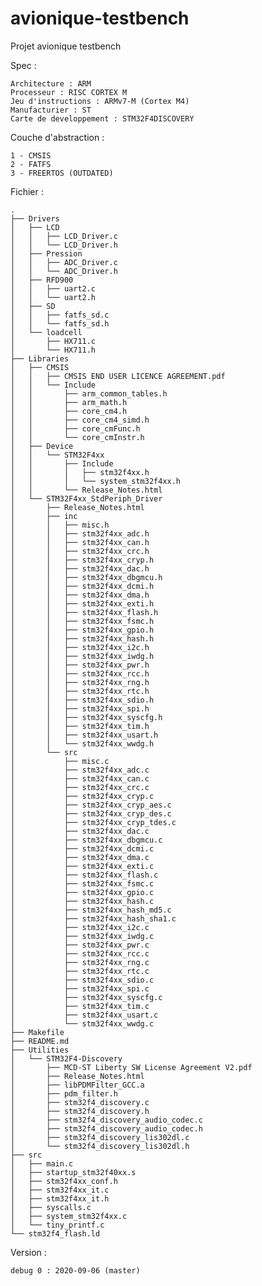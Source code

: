 # avionique-testbench
Projet avionique testbench

Spec :

    Architecture : ARM
    Processeur : RISC CORTEX M
    Jeu d'instructions : ARMv7-M (Cortex M4)
    Manufacturier : ST
    Carte de developpement : STM32F4DISCOVERY

Couche d'abstraction :

    1 - CMSIS
    2 - FATFS
    3 - FREERTOS (OUTDATED)
   
Fichier :

    .
    ├── Drivers
    │   ├── LCD
    │   │   ├── LCD_Driver.c
    │   │   └── LCD_Driver.h
    │   ├── Pression
    │   │   ├── ADC_Driver.c
    │   │   └── ADC_Driver.h
    │   ├── RFD900
    │   │   ├── uart2.c
    │   │   └── uart2.h
    │   ├── SD
    │   │   ├── fatfs_sd.c
    │   │   └── fatfs_sd.h
    │   └── loadcell
    │       ├── HX711.c
    │       └── HX711.h
    ├── Libraries
    │   ├── CMSIS
    │   │   ├── CMSIS END USER LICENCE AGREEMENT.pdf
    │   │   └── Include
    │   │       ├── arm_common_tables.h
    │   │       ├── arm_math.h
    │   │       ├── core_cm4.h
    │   │       ├── core_cm4_simd.h
    │   │       ├── core_cmFunc.h
    │   │       └── core_cmInstr.h
    │   ├── Device
    │   │   └── STM32F4xx
    │   │       ├── Include
    │   │       │   ├── stm32f4xx.h
    │   │       │   └── system_stm32f4xx.h
    │   │       └── Release_Notes.html
    │   └── STM32F4xx_StdPeriph_Driver
    │       ├── Release_Notes.html
    │       ├── inc
    │       │   ├── misc.h
    │       │   ├── stm32f4xx_adc.h
    │       │   ├── stm32f4xx_can.h
    │       │   ├── stm32f4xx_crc.h
    │       │   ├── stm32f4xx_cryp.h
    │       │   ├── stm32f4xx_dac.h
    │       │   ├── stm32f4xx_dbgmcu.h
    │       │   ├── stm32f4xx_dcmi.h
    │       │   ├── stm32f4xx_dma.h
    │       │   ├── stm32f4xx_exti.h
    │       │   ├── stm32f4xx_flash.h
    │       │   ├── stm32f4xx_fsmc.h
    │       │   ├── stm32f4xx_gpio.h
    │       │   ├── stm32f4xx_hash.h
    │       │   ├── stm32f4xx_i2c.h
    │       │   ├── stm32f4xx_iwdg.h
    │       │   ├── stm32f4xx_pwr.h
    │       │   ├── stm32f4xx_rcc.h
    │       │   ├── stm32f4xx_rng.h
    │       │   ├── stm32f4xx_rtc.h
    │       │   ├── stm32f4xx_sdio.h
    │       │   ├── stm32f4xx_spi.h
    │       │   ├── stm32f4xx_syscfg.h
    │       │   ├── stm32f4xx_tim.h
    │       │   ├── stm32f4xx_usart.h
    │       │   └── stm32f4xx_wwdg.h
    │       └── src
    │           ├── misc.c
    │           ├── stm32f4xx_adc.c
    │           ├── stm32f4xx_can.c
    │           ├── stm32f4xx_crc.c
    │           ├── stm32f4xx_cryp.c
    │           ├── stm32f4xx_cryp_aes.c
    │           ├── stm32f4xx_cryp_des.c
    │           ├── stm32f4xx_cryp_tdes.c
    │           ├── stm32f4xx_dac.c
    │           ├── stm32f4xx_dbgmcu.c
    │           ├── stm32f4xx_dcmi.c
    │           ├── stm32f4xx_dma.c
    │           ├── stm32f4xx_exti.c
    │           ├── stm32f4xx_flash.c
    │           ├── stm32f4xx_fsmc.c
    │           ├── stm32f4xx_gpio.c
    │           ├── stm32f4xx_hash.c
    │           ├── stm32f4xx_hash_md5.c
    │           ├── stm32f4xx_hash_sha1.c
    │           ├── stm32f4xx_i2c.c
    │           ├── stm32f4xx_iwdg.c
    │           ├── stm32f4xx_pwr.c
    │           ├── stm32f4xx_rcc.c
    │           ├── stm32f4xx_rng.c
    │           ├── stm32f4xx_rtc.c
    │           ├── stm32f4xx_sdio.c
    │           ├── stm32f4xx_spi.c
    │           ├── stm32f4xx_syscfg.c
    │           ├── stm32f4xx_tim.c
    │           ├── stm32f4xx_usart.c
    │           └── stm32f4xx_wwdg.c
    ├── Makefile
    ├── README.md
    ├── Utilities
    │   └── STM32F4-Discovery
    │       ├── MCD-ST Liberty SW License Agreement V2.pdf
    │       ├── Release_Notes.html
    │       ├── libPDMFilter_GCC.a
    │       ├── pdm_filter.h
    │       ├── stm32f4_discovery.c
    │       ├── stm32f4_discovery.h
    │       ├── stm32f4_discovery_audio_codec.c
    │       ├── stm32f4_discovery_audio_codec.h
    │       ├── stm32f4_discovery_lis302dl.c
    │       └── stm32f4_discovery_lis302dl.h
    ├── src
    │   ├── main.c
    │   ├── startup_stm32f40xx.s
    │   ├── stm32f4xx_conf.h
    │   ├── stm32f4xx_it.c
    │   ├── stm32f4xx_it.h
    │   ├── syscalls.c
    │   ├── system_stm32f4xx.c
    │   └── tiny_printf.c
    └── stm32f4_flash.ld
    
 Version :
    
    debug 0 : 2020-09-06 (master)
